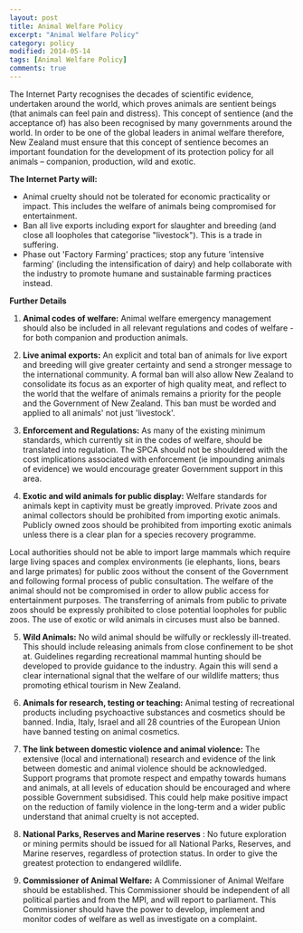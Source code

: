 ```yaml
---
layout: post
title: Animal Welfare Policy
excerpt: "Animal Welfare Policy"
category: policy
modified: 2014-05-14
tags: [Animal Welfare Policy]
comments: true
---
```


The Internet Party recognises the decades of scientific evidence, undertaken around the world, which proves animals are sentient beings (that animals can feel pain and distress). This concept of sentience (and the acceptance of) has also been recognised by many governments around the world. In order to be one of the global leaders in animal welfare therefore, New Zealand must ensure that this concept of sentience becomes an important foundation for the development of its protection policy for all animals – companion, production, wild and exotic.

**The Internet Party will:**

- Animal cruelty should not be tolerated for economic practicality or impact. This includes the welfare of animals being compromised for entertainment. 
- Ban all live exports including export for slaughter and breeding (and close all loopholes that categorise "livestock"). This is a trade in suffering.
- Phase out 'Factory Farming' practices; stop any future 'intensive farming' (including the intensification of dairy) and help collaborate with the industry to promote humane and sustainable farming practices instead.  

**Further Details**

1. **Animal codes of welfare:** Animal welfare emergency management should also be included in all relevant regulations and codes of welfare - for both companion and production animals. 

2. **Live animal exports:** An explicit and total ban of animals for live export and breeding will give greater certainty and send a stronger message to the international community. A formal ban will also allow New Zealand to consolidate its focus as an exporter of high quality meat, and reflect to the world that the welfare of animals remains a priority for the people and the Government of New Zealand.  This ban must be worded and applied to all animals' not just 'livestock'.  

3. **Enforcement and Regulations:** As many of the existing minimum standards, which currently sit in the codes of welfare, should be translated into regulation. The SPCA should not be shouldered with the cost implications associated with enforcement (ie impounding animals of evidence) we would encourage greater Government support in this area. 

4. **Exotic and wild animals for public display:** Welfare standards for animals kept in captivity must be greatly improved. Private zoos and animal collectors should be prohibited from importing exotic animals. Publicly owned zoos should be prohibited from importing exotic animals unless there is a clear plan for a species recovery programme.  

Local authorities should not be able to import large mammals which require large living spaces and complex environments (ie elephants, lions, bears and large primates) for public zoos without the consent of the Government and following formal process of public consultation. The welfare of the animal should not be compromised in order to allow public access for entertainment purposes. The transferring of animals from public to private zoos should be expressly prohibited to close potential loopholes for public zoos. The use of exotic or wild animals in circuses must also be banned.

5. **Wild Animals:** No wild animal should be wilfully or recklessly ill-treated. This should include releasing animals from close confinement to be shot at. Guidelines regarding recreational mammal hunting should be developed to provide guidance to the industry. Again this will send a clear international signal that the welfare of our wildlife matters; thus promoting ethical tourism in New Zealand.   

6. **Animals for research, testing or teaching:** Animal testing of recreational products including psychoactive substances and cosmetics should be banned. India, Italy, Israel and all 28 countries of the European Union have banned testing on animal cosmetics. 

7. **The link between domestic violence and animal violence:** The extensive (local and international) research and evidence of the link between domestic and animal violence should be acknowledged. Support programs that promote respect and empathy towards humans and animals, at all levels of education should be encouraged and where possible Government subsidised. This could help make positive impact on the reduction of family violence in the long-term and a wider public understand that animal cruelty is not accepted.  

8. **National Parks, Reserves and Marine reserves** : No future exploration or mining permits should be issued for all National Parks, Reserves, and Marine reserves, regardless of protection status. In order to give the greatest protection to endangered wildlife.

9. **Commissioner of Animal Welfare:** A Commissioner of Animal Welfare should be established. This Commissioner should be independent of all political parties and from the MPI, and will report to parliament. This Commissioner should have the power to develop, implement and monitor codes of welfare as well as investigate on a complaint. 